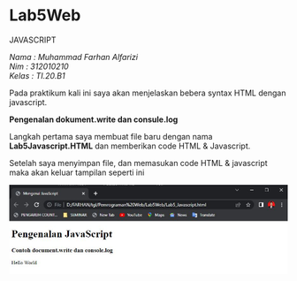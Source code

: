 # Lab5Web
JAVASCRIPT

*Nama : Muhammad Farhan Alfarizi<br>*
*Nim : 312010210*<br>
*Kelas : TI.20.B1*<br>

Pada praktikum kali ini saya akan menjelaskan bebera syntax HTML dengan javascript.

**Pengenalan dokument.write dan consule.log**

Langkah pertama saya membuat file baru dengan nama **Lab5Javascript.HTML** dan memberikan code HTML & Javascript.

Setelah saya menyimpan file, dan memasukan code HTML & javascript maka akan keluar tampilan seperti ini 

![pengenalan javascript](screenshoot/pengenalan.JPG)



